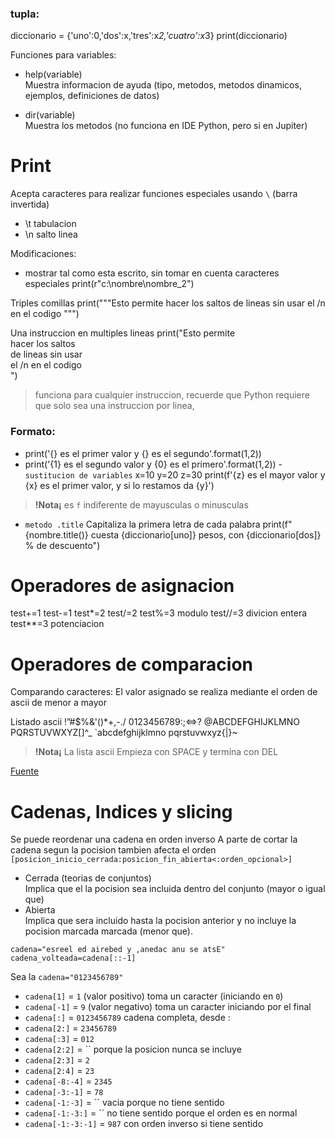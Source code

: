 ### tupla: 
diccionario = {'uno':0,'dos':x,'tres':x*2,'cuatro':x*3}
print(diccionario)

Funciones para variables:

- help(variable)  
Muestra informacion de ayuda (tipo, metodos, metodos dinamicos, ejemplos, definiciones de datos)

- dir(variable)  
Muestra los metodos (no funciona en IDE Python, pero si en Jupiter)

# Print
Acepta caracteres para realizar funciones especiales usando `\` (barra invertida)
- \t tabulacion
- \n salto linea

Modificaciones:
- mostrar tal como esta escrito, sin tomar en cuenta caracteres especiales
print(r"c:\nombre\nombre_2")

Triples comillas 
print("""Esto permite
hacer los saltos
de lineas sin usar
el /n en el codigo
""")

Una instruccion en multiples lineas
print("Esto permite \
hacer los saltos \
de lineas sin usar \
el /n en el codigo \
")
> funciona para cualquier instruccion, recuerde que Python requiere que solo sea una instruccion por linea,

### Formato:
- print('{} es el primer valor y {} es el segundo'.format(1,2))
- print('{1} es el segundo valor y {0} es el primero'.format(1,2))
-`sustitucion de variables`
x=10
y=20
z=30
print(f'{z} es el mayor valor y {x} es el primer valor, y si lo restamos da {y}')
> **!Nota¡** es `f` indiferente de mayusculas o minusculas
- `metodo .title` Capitaliza la primera letra de cada palabra
print(f"{nombre.title()} cuesta {diccionario[uno]} pesos, con {diccionario[dos]} % de descuento")

# Operadores de asignacion
test+=1
test-=1
test*=2
test/=2
test%=3 modulo
test//=3 divicion entera
test**=3 potenciacion

# Operadores de comparacion
Comparando caracteres:
El valor asignado se realiza mediante el orden de ascii de menor a mayor

Listado ascii
 !”#$%&'()*+,-./
0123456789:;<=>?
@ABCDEFGHIJKLMNO
PQRSTUVWXYZ[\]^_
`abcdefghijklmno
pqrstuvwxyz{|}~

> **!Nota¡** La lista ascii Empieza con SPACE y termina con DEL

[Fuente](https://elcodigoascii.com.ar/caracteres-ascii-control/inicio-encabezado-codigo-ascii-1.html) 

# Cadenas, Indices y slicing
Se puede reordenar una cadena en orden inverso 
A parte de cortar la cadena segun la pocision tambien afecta el orden
`[posicion_inicio_cerrada:posicion_fin_abierta<:orden_opcional>]`

- Cerrada (teorias de conjuntos)  
Implica que el la pocision sea incluida dentro del conjunto (mayor o igual que)
- Abierta  
Implica que sera incluido hasta la pocision anterior y no incluye la pocision marcada marcada (menor que).
```
cadena="esreel ed airebed y ,anedac anu se atsE"
cadena_volteada=cadena[::-1]
```

Sea la `cadena="0123456789"`
- `cadena[1]` = `1` (valor positivo) toma un caracter (iniciando en `0`)
- `cadena[-1]` = `9` (valor negativo) toma un caracter iniciando por el final
- `cadena[:]` = `0123456789` cadena completa, desde <inicio>:<final>
- `cadena[2:]` = `23456789`
- `cadena[:3]` = `012`
- `cadena[2:2]` = `` porque la posicion nunca se incluye
- `cadena[2:3]` = `2`
- `cadena[2:4]` = `23`
- `cadena[-8:-4]` = `2345`
- `cadena[-3:-1]` = `78`
- `cadena[-1:-3]` = `` vacia porque no tiene sentido
- `cadena[-1:-3:]` = `` no tiene sentido porque el orden es en normal
- `cadena[-1:-3:-1]` = `987` con orden inverso si tiene sentido
